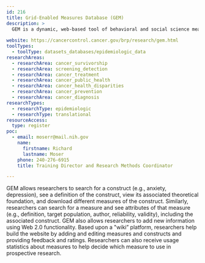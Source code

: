 ```yaml
---
id: 216
title: Grid-Enabled Measures Database (GEM)
description: >
  GEM is a dynamic, web-based tool of behavioral and social science measures organized by theoretical constructs. GEM enables researchers to evaluate and use common measures and exchange harmonized data.   
  
website: https://cancercontrol.cancer.gov/brp/research/gem.html
toolTypes:
  - toolType: datasets_databases/epidemiologic_data
researchAreas:
  - researchArea: cancer_survivorship
  - researchArea: screening_detection
  - researchArea: cancer_treatment
  - researchArea: cancer_public_health
  - researchArea: cancer_health_disparities
  - researchArea: cancer_prevention
  - researchArea: cancer_diagnosis
researchTypes:
  - researchType: epidemiologic
  - researchType: translational
resourceAccess:
  type: register
poc:
  - email: moserr@mail.nih.gov
    name:
      firstname: Richard
      lastname: Moser
    phone: 240-276-6915
    title: Training Director and Research Methods Coordinator

---
```

GEM allows researchers to search for a construct (e.g., anxiety, depression), see a definition of the construct, view its associated theoretical foundation, and download different measures of the construct. Similarly, researchers can search for a measure and see attributes of that measure (e.g., definition, target population, author, reliability, validity), including the associated construct. GEM also allows researchers to add new information using Web 2.0 functionality. Based upon a "wiki” platform, researchers help build the website by adding and editing measures and constructs and providing feedback and ratings. Researchers can also receive usage statistics about measures to help decide which measure to use in prospective research.